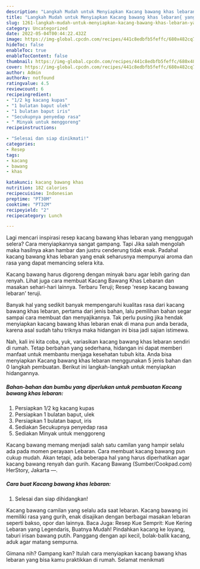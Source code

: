 ```yaml
---
description: "Langkah Mudah untuk Menyiapkan Kacang bawang khas lebaran{ yang Lezat,  Menu Buat lebaran"
title: "Langkah Mudah untuk Menyiapkan Kacang bawang khas lebaran{ yang Lezat,  Menu Buat lebaran"
slug: 1261-langkah-mudah-untuk-menyiapkan-kacang-bawang-khas-lebaran-yang-lezat-menu-buat-lebaran
category: Uncategorized
date: 2022-05-04T00:44:22.432Z
image: https://img-global.cpcdn.com/recipes/441c8edbfb5feffc/680x482cq70/kacang-bawang-khas-lebaran-foto-resep-utama.jpg
hideToc: false
enableToc: true
enableTocContent: false
thumbnail: https://img-global.cpcdn.com/recipes/441c8edbfb5feffc/680x482cq70/kacang-bawang-khas-lebaran-foto-resep-utama.jpg
cover: https://img-global.cpcdn.com/recipes/441c8edbfb5feffc/680x482cq70/kacang-bawang-khas-lebaran-foto-resep-utama.jpg
author: Admin
authorAv: notfound
ratingvalue: 4.5
reviewcount: 6
recipeingredient:
- "1/2 kg kacang kupas"
- "1 bulatan baput ulek"
- "1 bulatan baput iris"
- "Secukupnya penyedap rasa"
- " Minyak untuk menggoreng"
recipeinstructions:

- "Selesai dan siap dinikmati!"
categories:
- Resep
tags:
- kacang
- bawang
- khas

katakunci: kacang bawang khas 
nutrition: 182 calories
recipecuisine: Indonesian
preptime: "PT30M"
cooktime: "PT32M"
recipeyield: "2"
recipecategory: Lunch

---
```



Lagi mencari inspirasi resep kacang bawang khas lebaran yang menggugah selera? Cara menyiapkannya sangat gampang. Tapi Jika salah mengolah maka hasilnya akan hambar dan justru cenderung tidak enak. Padahal kacang bawang khas lebaran yang enak seharusnya mempunyai aroma dan rasa yang dapat memancing selera kita.


Kacang bawang harus digoreng dengan minyak baru agar lebih garing dan renyah. Lihat juga cara membuat Kacang Bawang Khas Lebaran dan masakan sehari-hari lainnya. Terbaru Teruji; Resep &#39;resep kacang bawang lebaran&#39; teruji.

Banyak hal yang sedikit banyak mempengaruhi kualitas rasa dari kacang bawang khas lebaran, pertama dari jenis bahan, lalu pemilihan bahan segar sampai cara membuat dan menyajikannya. Tak perlu pusing jika hendak menyiapkan kacang bawang khas lebaran enak di mana pun anda berada, karena asal sudah tahu triknya maka hidangan ini bisa jadi sajian istimewa.


Nah, kali ini kita coba, yuk, variasikan kacang bawang khas lebaran sendiri di rumah. Tetap berbahan yang sederhana, hidangan ini dapat memberi manfaat untuk membantu menjaga kesehatan tubuh kita. Anda bisa menyiapkan Kacang bawang khas lebaran menggunakan 5 jenis bahan dan 0 langkah pembuatan. Berikut ini langkah-langkah untuk menyiapkan hidangannya.

<!--inarticleads1-->

##### Bahan-bahan dan bumbu yang diperlukan untuk pembuatan Kacang bawang khas lebaran:

1. Persiapkan 1/2 kg kacang kupas
1. Persiapkan 1 bulatan baput, ulek
1. Persiapkan 1 bulatan baput, iris
1. Sediakan Secukupnya penyedap rasa
1. Sediakan  Minyak untuk menggoreng


Kacang bawang memang menjadi salah satu camilan yang hampir selalu ada pada momen perayaan Lebaran. Cara membuat kacang bawang pun cukup mudah. Akan tetapi, ada beberapa hal yang harus diperhatikan agar kacang bawang renyah dan gurih. Kacang Bawang (Sumber/Cookpad.com) HerStory, Jakarta —. 

<!--inarticleads2-->

##### Cara buat Kacang bawang khas lebaran:


1. Selesai dan siap dihidangkan!

Kacang bawang camilan yang selalu ada saat lebaran. Kacang bawang ini memiliki rasa yang gurih, enak disajikan dengan berbagai masakan lebaran seperti bakso, opor dan lainnya. Baca Juga: Resep Kue Semprit: Kue Kering Lebaran yang Legendaris, Buatnya Mudah! Pindahkan kacang ke loyang, taburi irisan bawang putih. Panggang dengan api kecil, bolak-balik kacang, aduk agar matang sempurna. 

Gimana nih? Gampang kan? Itulah cara menyiapkan kacang bawang khas lebaran yang bisa kamu praktikkan di rumah. Selamat menikmati
